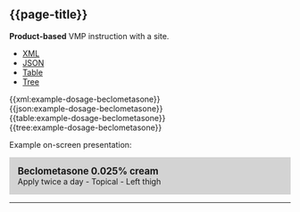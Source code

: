 ## {{page-title}}

<div class="nhsd-a-box nhsd-a-box--bg-light-blue nhsd-!t-margin-bottom-6 nhsd-t-body">
    <strong>Product-based</strong> VMP instruction with a site.
</div>

<!--// start of code snippet -->
<div>
    <ul class="nav nav-tabs" role="tablist">
      <li role="presentation" class="active">
        <a href="#xml-3" aria-controls="xml" role="tab" data-toggle="tab">XML</a>
      </li>
      <li role="presentation">
        <a href="#json-3" aria-controls="json" role="tab" data-toggle="tab">JSON</a>
      </li>
        <li role="presentation">
        <a href="#table-3" aria-controls="table" role="tab" data-toggle="tab">Table</a>
      </li>
      <li role="presentation">
        <a href="#tree-3" aria-controls="tree" role="tab" data-toggle="tab">Tree</a>
      </li>
  </ul>

  <!-- Tab panes -->
  <div class="tab-content snippet">
    <div role="tabpanel" class="tab-pane active" id="xml-3">
      {{xml:example-dosage-beclometasone}}
    </div>
    <div role="tabpanel" class="tab-pane" id="json-3">
      {{json:example-dosage-beclometasone}}
    </div>
    <div role="tabpanel" class="tab-pane" id="table-3">
      {{table:example-dosage-beclometasone}}
    </div>
    <div role="tabpanel" class="tab-pane" id="tree-3">
      {{tree:example-dosage-beclometasone}}
    </div>
  </div>
</div>
<!--// end of code snippet -->

Example on-screen presentation:

<div style="background-color:lightgrey;padding:15px;">
<div style="font-size:larger;font-weight:bold;">Beclometasone 0.025% cream</div>
Apply twice a day - Topical - Left thigh
</div>

---